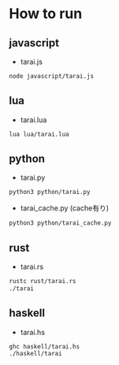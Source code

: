 # How to run

## javascript

- tarai.js
```bash
node javascript/tarai.js
```  

## lua

- tarai.lua
```bash
lua lua/tarai.lua
```

## python

- tarai.py

```bash
python3 python/tarai.py
```

- tarai_cache.py (cache有り)

```bash
python3 python/tarai_cache.py
```

## rust

- tarai.rs

```bash
rustc rust/tarai.rs
./tarai
```

## haskell

- tarai.hs

```bash
ghc haskell/tarai.hs
./haskell/tarai
```